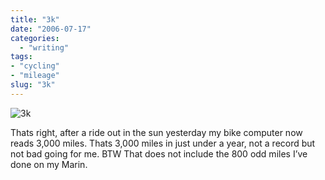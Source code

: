 ```yaml
---
title: "3k"
date: "2006-07-17"
categories:
  - "writing"
tags:
- "cycling"
- "mileage"
slug: "3k"
---
```


![3k][image-1]

Thats right, after a ride out in the sun yesterday my bike computer now reads 3,000 miles. Thats 3,000 miles in just under a year, not a record but not bad going for me. BTW That does not include the 800 odd miles I’ve done on my Marin.

[image-1]:	/images/191493691.jpg